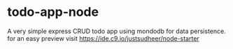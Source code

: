 # todo-app-node

A very simple express CRUD todo app using mondodb for data persistence.
for an easy preview visit https://ide.c9.io/justsudheer/node-starter
